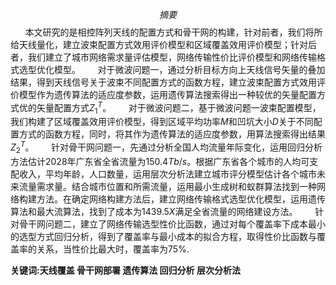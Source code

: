 $$摘要$$
$~~~~~~$本文研究的是相控阵列天线的配置方式和骨干网的构建，针对前者，我们将所给天线量化，建立波束配置方式效用评价模型和区域覆盖效用评价模型；针对后者，我们建立了城市网络需求量评估模型，网络传输性价比评价模型和网络传输格式选型优化模型。
$~~~~~~$对于微波问题一，通过分析目标方向上天线信号矢量的叠加结果，得到天线信号关于波束不同配置方式的函数方程，建立波束配置方式效用评价模型作为遗传算法的适应度参数，运用遗传算法搜索得出一种较优的矢量配置方式优的矢量配置方式$Z_1^{T}$。
$~~~~~~$对于微波问题二，基于微波问题一波束配置模型，我们构建了区域覆盖效用评价模型，得到区域平均功率$M$和凹坑大小$D$关于不同配置方式的函数方程，同时，将其作为遗传算法的适应度参数，用算法搜索得出结果$Z_2^{T}$。
$~~~~~~$针对骨干网问题一，先通过分析全国人均流量年际变化，运用回归分析方法估计2028年广东省全省流量为$150.4Tb/s$。根据广东省各个城市的人均可支配收入，平均年龄，人口数量，运用层次分析法建立城市评分模型估计各个城市未来流量需求量。结合城市位置和所需流量，运用最小生成树和蚁群算法找到一种网络构建方法。在确定网络构建方法后，建立网络传输格式选型优化模型，运用遗传算法和最大流算法，找到了成本为$1439.5X$满足全省流量的网络建设方法。
$~~~~~~$针对骨干网问题二，建立了网络传输选型性价比函数，通过对每个覆盖率下成本最小的选型方式回归分析，得到了覆盖率与最小成本的拟合方程，取得性价比函数与覆盖率的关系，当性价比最大时，覆盖率为$75\%$.

**关键词:天线覆盖 骨干网部署 遗传算法 回归分析 层次分析法**
